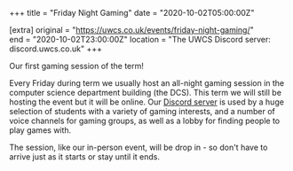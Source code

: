 +++
title = "Friday Night Gaming"
date = "2020-10-02T05:00:00Z"

[extra]
original = "https://uwcs.co.uk/events/friday-night-gaming/"    
end = "2020-10-02T23:00:00Z"
location = "The UWCS Discord server: discord.uwcs.co.uk"
+++

Our first gaming session of the term\!  

Every Friday during term we usually host an all-night gaming session in the computer science department building (the DCS). This term we will still be hosting the event but it will be online. Our [Discord server](http://discord.uwcs.co.uk) is used by a huge selection of students with a variety of gaming interests, and a number of voice channels for gaming groups, as well as a lobby for finding people to play games with.  

The session, like our in-person event, will be drop in - so don't have to arrive just as it starts or stay until it ends.

